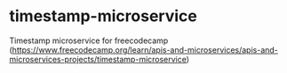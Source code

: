 # timestamp-microservice
Timestamp microservice for freecodecamp (https://www.freecodecamp.org/learn/apis-and-microservices/apis-and-microservices-projects/timestamp-microservice)
